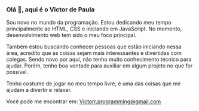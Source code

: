 ### Olá 👋, aqui é o Victor de Paula

Sou novo no mundo da programação. Estou dedicando meu tempo principalmente ao HTML, CSS e iniciando em JavaScript. No momento, desenvolvimento web tem sido o meu foco principal. 

Também estou buscando conhecer pessoas que estão iniciando nessa área, acredito que as coisas sejam mais interessantes e divertidas com colegas. Sendo novo por aqui, não tenho muito conhecimento técnico para ajudar. Porém, tenho boa vontade para auxiliar em algum projeto no que for possível.

Tenho costume de jogar no meu tempo livre, é uma das coisas que me ajudam a divertir e relaxar.

Você pode me encontrar em: Victorr.programming@gmail.com
<!--
**VictorrdePaula/VictorrdePaula** is a ✨ _special_ ✨ repository because its `README.md` (this file) appears on your GitHub profile. -->
<!--
- 🔭 I’m currently working on ...
- 🌱 I’m currently learning ...
- 👯 I’m looking to collaborate on ...
- 🤔 I’m looking for help with ...
- 💬 Ask me about ...
- 📫 How to reach me: Victorr.programming@gmail.com
- 😄 Pronouns: ...
- ⚡ Fun fact: ...
-->

